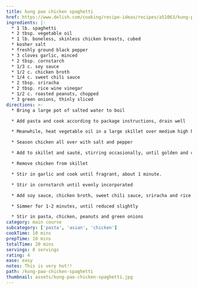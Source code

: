 ```yaml
---
title: kung pao chicken spaghetti
href: https://www.delish.com/cooking/recipe-ideas/recipes/a51063/kung-pao-spaghetti-recipe/
ingredients: |-
  * 1 lb. spaghetti
  * 2 tbsp. vegetable oil
  * 1 lb. boneless, skinless chicken breasts, cubed
  * kosher salt
  * freshly ground black pepper
  * 3 cloves garlic, minced
  * 2 tbsp. cornstarch
  * 1/3 c. soy sauce
  * 1/2 c. chicken broth
  * 1/4 c. sweet chili sauce
  * 2 tbsp. sriracha
  * 2 tbsp. rice wine vinegar
  * 1/2 c. roasted peanuts, chopped
  * 3 green onions, thinly sliced
directions: >-
  * Bring a large pot of salted water to boil

  * Add pasta and cook according to package instructions, drain well

  * Meanwhile, heat vegetable oil in a large skillet over medium high heat

  * Season chicken all over with salt and pepper

  * Add to skillet and sauté, stirring occasionally, until golden and cooked through, about 6-8 minutes

  * Remove chicken from skillet

  * Stir in garlic and cook until fragrant, about 1 minute.

  * Stir in cornstarch until evenly incorporated

  * Add soy sauce, chicken broth, sweet chili sauce, sriracha and rice wine vinegar and whisk until combined

  * Simmer for 1-2 minutes, until reduced slightly

  * Stir in pasta, chicken, peanuts and green onions
category: main course
subcategory: ['pasta', 'asian', 'chicken']
cookTime: 10 mins
prepTime: 10 mins
totalTime: 20 mins
servings: 8 servings
rating: 4
ease: easy
notes: This is very hot!!
path: /kung-pao-chicken-spaghetti
thumbnail: assets/kung-pao-chicken-spaghetti.jpg
---
```

